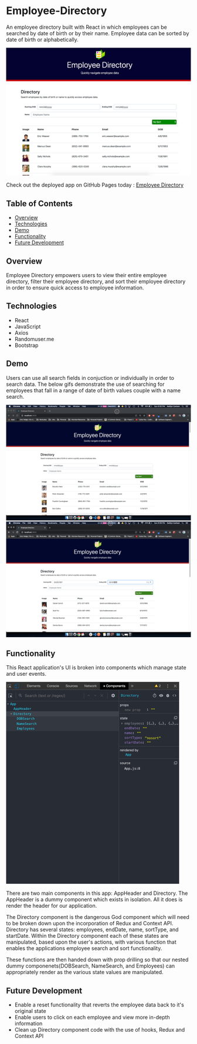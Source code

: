 # Employee-Directory

An employee directory built with React in which employees can be searched by date of birth or by their name. Employee data can be sorted by date of birth or alphabetically.

![Employee Directory](./demo/homepage.png)

Check out the deployed app on GitHub Pages today : [Employee Directory](https://shrouded-ocean-10504.herokuapp.com/)

## Table of Contents

- [Overview](#Overview)
- [Technologies](#Technologies)
- [Demo](#Demo)
- [Functionality](#Functionality)
- [Future Development](#Future-Development)

## Overview

Employee Directory empowers users to view their entire employee directory, filter their employee directory, and sort their employee directory in order to ensure quick access to employee information.

## Technologies

- React
- JavaScript
- Axios
- Randomuser.me
- Bootstrap

## Demo

Users can use all search fields in conjuction or individually in order to search data. The below gifs demonstrate the use of searching for employees that fall in a range of date of birth values couple with a name search.

![Range of Date of Birth Search](./demo/searchDOB.gif)
![Range of DOB with Name Search](./demo/searchByName.gif)

## Functionality

This React application's UI is broken into components which manage state and user events.

![Employee Directory Components](./demo/componentStructure.png)

There are two main components in this app: AppHeader and Directory. The AppHeader is a dummy component which exists in isolation. All it does is render the header for our application.

The Directory component is the dangerous God component which will need to be broken down upon the incorporation of Redux and Context API. Directory has several states: employees, endDate, name, sortType, and startDate. Within the Directory component each of these states are manipulated, based upon the user's actions, with various function that enables the applications employee search and sort functionality.

These functions are then handed down with prop drilling so that our nested dummy componenets(DOBSearch, NameSearch, and Employees) can appropriately render as the various state values are manipulated.

## Future Development

- Enable a reset functionality that reverts the employee data back to it's original state
- Enable users to click on each employee and view more in-depth information
- Clean up Directory component code with the use of hooks, Redux and Context API
